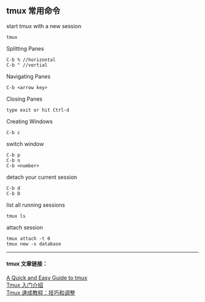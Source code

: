 
## tmux 常用命令
start tmux with a new session

    tmux
Splitting Panes

    C-b % //horizontal
    C-b " //vertial
Navigating Panes

    C-b <arrow key>
Closing Panes

    type exit or hit Ctrl-d
Creating Windows

    C-b c
switch window 

    C-b p
    C-b n
    C-b <number>
detach your current session

    C-b d
    C-b D
list all running sessions

    tmux ls
attach session

    tmux attach -t 0
    tmux new -s database
    
***
#### tmux 文章链接：     
[A Quick and Easy Guide to tmux](https://www.hamvocke.com/blog/a-quick-and-easy-guide-to-tmux/)    
[Tmux 入门介绍](http://blog.jobbole.com/87278/)     
[Tmux 速成教程：技巧和调整](http://blog.jobbole.com/87584/)      

